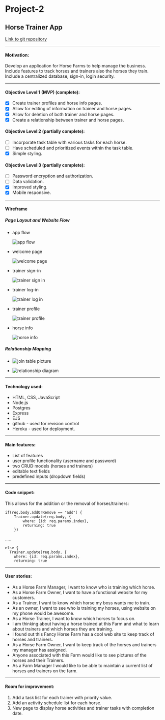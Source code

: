 # Project-2
## Horse Trainer App

[Link to git repository](https://github.com/erithobra/horse-app)

---
#### Motivation:
Develop an application for Horse Farms to help manage the business.  Include features to track horses and trainers also the horses they train.  Include a centralized database, sign-in, login security.

---
#### Objective Level 1 (MVP) (complete):
- [x] Create trainer profiles and horse info pages.
- [x] Allow for editing of information on trainer and horse pages.
- [x] Allow for deletion of both trainer and horse pages.
- [x] Create a relationship between trainer and horse pages.

#### Objective Level 2 (partially complete):
* [ ] Incorporate task table with various tasks for each horse.
* [ ] Have scheduled and prioritized events within the task table.
* [x] Simple styling.

#### Objective Level 3 (partially complete):
* [ ] Password encryption and authorization.
* [ ] Data validation.
* [x] Improved styling.
* [x] Mobile responsive.

---
#### Wireframe

##### Page Layout and Website Flow

 * app flow

    ![app flow](https://i.imgur.com/bPBFk3n.png)

 * welcome page

    ![welcome page](https://i.imgur.com/iPtoXth.png)

 * trainer sign-in

    ![trainer sign in](https://i.imgur.com/lGTRS4l.png)

 * trainer log-in

    ![trainer log in](https://i.imgur.com/hcaQf4W.png)

 * trainer profile

    ![trainer profile](https://i.imgur.com/F1R2JaZ.png)

 * horse info

    ![horse info](https://i.imgur.com/iWoNxVb.png)

##### Relationship Mapping

 * ![join table picture](https://i.imgur.com/3vGNkxR.png)

 * ![relationship diagram](https://i.imgur.com/25CEDuD.png)

---

#### Technology used:
* HTML, CSS, JavaScript
* Node.js
* Postgres
* Express
* EJS
* github - used for revision control
* Heroku - used for deployment.

---

#### Main features:
* List of features
 * user profile functionality (username and password)
 * two CRUD models (horses and trainers)
 * editable text fields
 * predefined inputs (dropdown fields)

---

#### Code snippet:
This allows for the addition or the removal of horses/trainers:
```
if(req.body.addOrRemove == "add") {
    Trainer.update(req.body, {
        where: {id: req.params.index},
        returning: true
    })
```
.....
```
else {
  Trainer.update(req.body, {
    where: {id: req.params.index},
    returning: true
```

---

#### User stories:
* As a Horse Farm Manager, I want to know who is training which horse.
* As a Horse Farm Owner, I want to have a functional website for my customers.
* As a Trainer, I want to know which horse my boss wants me to train.
* As an owner, I want to see who is training my horses, using website on my
 phone would be awesome.
* As a Horse Trainer, I want to know which horses to focus on.
* I am thinking about having a horse trained at this Farm and what to learn about
 trainers and which horses they are training.
* I found out this Fancy Horse Farm has a cool web site to keep track of
 horses and trainers.
* As a Horse Farm Owner, I want to keep track of the horses and trainers
 my manager has assigned.
* Anyone associated with this Farm would like to see pictures of the horses and
 their Trainers.
* As a Farm Manager I would like to be able to maintain a current list of horses and trainers on the farm.

---

#### Room for improvement:
1. Add a task list for each trainer with priority value.
2. Add an activity schedule list for each horse.
3. New page to display horse activities and trainer tasks with completion date.
